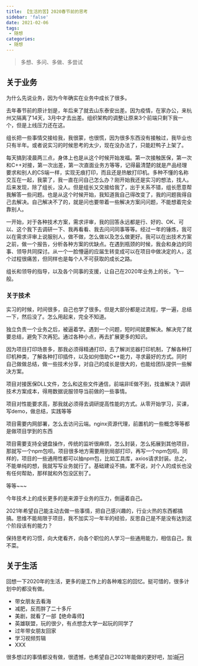 ```yaml
---
title: 【生活的苦】2020春节前的思考
sidebar: 'false'
date: 2021-02-06
tags:
 - 随想
categories:
 - 随想
---
```


> 多想、多问、多做、多尝试
<!-- more -->

<!-- ## 聊一聊
在大部分都要请假的前一天晚上，自己主动找领导聊了聊 -->
## 关于业务
为什么先说业务，因为今年确实在业务中成长了很多。

去年春节前的原计划是，年后来了就去山东泰安出差。因为疫情，在家办公，来杭州又隔离了14天，3月中才去出差。组织架构的调整让原来3个前端只剩下我一个，但是上线压力还在这。

组长把一些事情交接给我，我很蒙，也很慌，因为很多东西没有接触过，我毕业也只有半年。或者说实习的时候思考的太少，现在没办法了，只能赶鸭子上架了。

每天搞到凌晨两三点，身体上也是从这个时候开始发福。第一次接触医保，第一次和C++对接，第一次出差，第一次直面业务方等等，记得最清楚的就是产品经理要求和别人的CS端一样，实现无痕打印，而且还是热敏打印机。多种不懂的名称交互在一起，我蒙了，我一直在问自己怎么办？刚开始我还是实习的想法，找人。后来发现，除了组长，没人。但是组长又交接给我了，出于关系不错，组长愿意帮我解答一些问题。也是从这个时候开始，我知道我自己得改变了，我的问题我得自己去解决。自己解决不了的，就是问也要带着一些解决方案问问题，不能想着完全靠别人。

一开始，对于各种技术方案，需求评审，我的回答永远都是行、好的、OK、可以、这个我下去调研一下、我再看看、我去问问同事等等。经过一年的锤炼，我可以在需求评审上说服别人，做不做，怎么做以及怎么做更好。我可以在出技术方案之前，做一个报告，分析各种方案的优缺点。在遇到瓶颈的时候，我会和身边的同事、领导共同探讨。从一个一脸懵逼的应届生转变成可以在项目中做决定的人，这个过程很痛苦，但同样也是每个人不可获取的成长之路。

组长和领导的指导，以及各个同事的支援，让自己在2020年业务上的长，飞一般。

### 关于技术

实习的时候，时间很多，自己也学了很多。但是大部分都是过流程，学一遍，总结一下，然后没了。怎么用起来，完全不知道。

独立负责一个业务之后，被逼着学。遇到一个问题，短时间就要解决。解决完了就要总结，避免下次再犯。通过各种小点，再去扩展更多的知识。

因为项目打印场景多，那我必须得精通打印，去了解浏览器打印机制，了解各种打印机种类，了解各种打印插件，以及如何借助C++能力，寻求最好的方式。同时自己做做总结，做一些技术分享，对自己的成长是很大的，也能给团队提供一些解决方案。

项目对接医保DLL文件，怎么和这些文件通信，前端非IE做不到，找谁解决？调研技术方案成本，得用数据说服领导当前做的一些事情。

项目对性能要求高，那我就必须得去调研提高性能的方式。从零开始学习，买课，写demo，做总结，实践等等

项目需要内网部署，怎么去访问云端。nginx资源代理，前置机的一些概念等等都是做项目学到的东西

项目需要支持全键盘操作，传统的监听很麻烦，怎么封装，怎么拓展到其他项目，那就写一个npm包呗。项目很多地方需要用到局部打印，再写一个npm包呗。同样的，项目的一些通用性都可以抽npm包，比如工具库，axios请求封装。总之，不能单纯的想，我就写写业务就行了。基础建设不搞，累不说，对个人的成长也没有任何帮助，那样就和外包没区别了。

等等~~~

今年技术上的成长更多的是来源于业务的压力，倒逼着自己。

2021年希望自己能主动去做一些事情，把自己感兴趣的，行业火热的东西都搞搞。思维不能局限于项目，我不加实习一年半的经验，反思自己是不是没有达到这个阶段该有的能力？

保持思考的习惯，向大佬看齐，向各个职位的人学习一些通用能力，相信自己，我不菜。

## 关于生活

回想一下2020年的生活，更多的是工作上的各种难忘的回忆。挺可惜的，很多计划中的都没有做。

- 带女朋友去看海 
- 减肥，反而胖了二十多斤
- 美剧，就看了一部【绝命毒师】
- 英雄联盟，玩的很少，有点想念大学一起玩的同学了
- 过年带女朋友回家 
- 学习视频剪辑
- XXX

很多想过的事情都没有做，很遗憾，也希望自己2021年能做的更好吧，加油🆙

